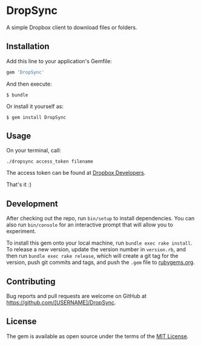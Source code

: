 # DropSync

A simple Dropbox client to download files or folders.

## Installation

Add this line to your application's Gemfile:

```ruby
gem 'DropSync'
```

And then execute:

    $ bundle

Or install it yourself as:

    $ gem install DropSync

## Usage

On your terminal, call:

`./dropsync access_token filename`

The access token can be found at [Dropbox Developers](https://www.dropbox.com/developers).

That's it :)

## Development

After checking out the repo, run `bin/setup` to install dependencies. You can also run `bin/console` for an interactive prompt that will allow you to experiment.

To install this gem onto your local machine, run `bundle exec rake install`. To release a new version, update the version number in `version.rb`, and then run `bundle exec rake release`, which will create a git tag for the version, push git commits and tags, and push the `.gem` file to [rubygems.org](https://rubygems.org).

## Contributing

Bug reports and pull requests are welcome on GitHub at https://github.com/[USERNAME]/DropSync.


## License

The gem is available as open source under the terms of the [MIT License](http://opensource.org/licenses/MIT).

